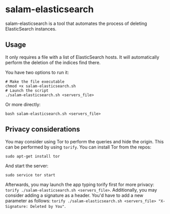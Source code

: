 # salam-elasticsearch

salam-elasticsearch is a tool that automates the process of deleting ElasticSearch instances. 

Usage
-----

It only requires a file with a list of ElasticSearch hosts. It will automatically perform the deletion of the indices find there. 

You have two options to run it:

```
# Make the file executable
chmod +x salam-elasticsearch.sh
# Launch the script
./salam-elasticsearch.sh <servers_file>
```

Or more directly:
```
bash salam-elasticsearch.sh <servers_file>
```

Privacy considerations
----------------------

You may consider using Tor to perform the queries and hide the origin. This can be performed by using `torify`. 
You can install Tor from the repos:

```
sudo apt-get install tor
```

And start the server:

```
sudo service tor start
```

Afterwards, you may launch the app typing torify first for more privacy: `torify ./salam-elasticsearch.sh <servers_file>`.
Additionally, you may consider adding a signature as a header. You'd have to add a new parameter as follows: `torify ./salam-elasticsearch.sh <servers_file> "X-Signature: Deleted by You"`.
